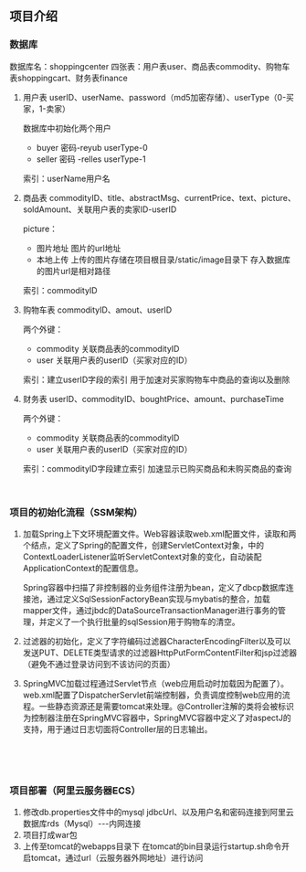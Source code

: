 ## 项目介绍



###  数据库

数据库名：shoppingcenter   四张表：用户表user、商品表commodity、购物车表shoppingcart、财务表finance

1. 用户表 userID、userName、password（md5加密存储）、userType（0-买家，1-卖家） 

   数据库中初始化两个用户 

   * buyer  密码-reyub  userType-0 
   * seller   密码 -relles  userType-1

   索引：userName用户名

2. 商品表 commodityID、title、abstractMsg、currentPrice、text、picture、soldAmount、关联用户表的卖家ID-userID

   picture：

   * 图片地址 图片的url地址
   * 本地上传 上传的图片存储在项目根目录/static/image目录下 存入数据库的图片url是相对路径

   索引：commodityID

3. 购物车表 commodityID、amout、userID

   两个外键：

   * commodity  关联商品表的commodityID
   * user 关联用户表的userID（买家对应的ID）

   索引：建立userID字段的索引 用于加速对买家购物车中商品的查询以及删除

4. 财务表 userID、commodityID、boughtPrice、amount、purchaseTime

   两个外键：

   - commodity  关联商品表的commodityID
   - user 关联用户表的userID（买家对应的ID）

   索引：commodityID字段建立索引 加速显示已购买商品和未购买商品的查询

   ​

### 项目的初始化流程（SSM架构）

1. 加载Spring上下文环境配置文件。Web容器读取web.xml配置文件，读取<listener>和<context-param>两个结点，<context-param>定义了Spring的配置文件，创建ServletContext对象，<listener>中的ContextLoaderListener监听ServletContext对象的变化，自动装配ApplicationContext的配置信息。

   Spring容器中扫描了非控制器的业务组件注册为bean，定义了dbcp数据库连接池，通过定义SqlSessionFactoryBean实现与mybatis的整合，加载mapper文件，通过jbdc的DataSourceTransactionManager进行事务的管理，并定义了一个执行批量的sqlSession用于购物车的清空。

2. 过滤器的初始化，定义了字符编码过滤器CharacterEncodingFilter以及可以发送PUT、DELETE类型请求的过滤器HttpPutFormContentFilter和jsp过滤器（避免不通过登录访问到不该访问的页面）

3. SpringMVC加载过程通过Servlet节点（web应用启动时加载因为配置了<load-on-start>）。web.xml配置了DispatcherServlet前端控制器，负责调度控制web应用的流程。一些静态资源还是需要tomcat来处理。@Controller注解的类将会被标识为控制器注册在SpringMVC容器中，SpringMVC容器中定义了对aspectJ的支持，用于通过日志切面将Controller层的日志输出。

   ​

   ​

### 项目部署（阿里云服务器ECS）

1. 修改db.properties文件中的mysql jdbcUrl、以及用户名和密码连接到阿里云数据库rds（Mysql）---内网连接
2. 项目打成war包
3. 上传至tomcat的webapps目录下 在tomcat的bin目录运行startup.sh命令开启tomcat，通过url（云服务器外网地址）进行访问